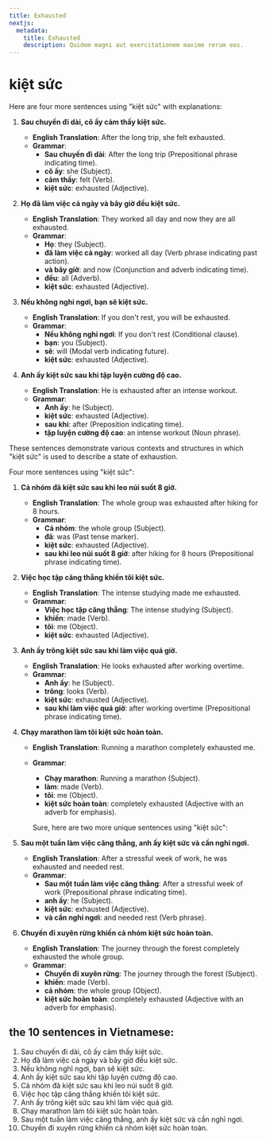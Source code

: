 ```yaml
---
title: Exhausted
nextjs:
  metadata:
    title: Exhausted
    description: Quidem magni aut exercitationem maxime rerum eos.
---
```

 # kiệt sức
 
 Here are four more sentences using "kiệt sức" with explanations:

1. **Sau chuyến đi dài, cô ấy cảm thấy kiệt sức.**
   - **English Translation**: After the long trip, she felt exhausted.
   - **Grammar**:
     - **Sau chuyến đi dài**: After the long trip (Prepositional phrase indicating time).
     - **cô ấy**: she (Subject).
     - **cảm thấy**: felt (Verb).
     - **kiệt sức**: exhausted (Adjective).

2. **Họ đã làm việc cả ngày và bây giờ đều kiệt sức.**
   - **English Translation**: They worked all day and now they are all exhausted.
   - **Grammar**:
     - **Họ**: they (Subject).
     - **đã làm việc cả ngày**: worked all day (Verb phrase indicating past action).
     - **và bây giờ**: and now (Conjunction and adverb indicating time).
     - **đều**: all (Adverb).
     - **kiệt sức**: exhausted (Adjective).

3. **Nếu không nghỉ ngơi, bạn sẽ kiệt sức.**
   - **English Translation**: If you don't rest, you will be exhausted.
   - **Grammar**:
     - **Nếu không nghỉ ngơi**: If you don't rest (Conditional clause).
     - **bạn**: you (Subject).
     - **sẽ**: will (Modal verb indicating future).
     - **kiệt sức**: exhausted (Adjective).

4. **Anh ấy kiệt sức sau khi tập luyện cường độ cao.**
   - **English Translation**: He is exhausted after an intense workout.
   - **Grammar**:
     - **Anh ấy**: he (Subject).
     - **kiệt sức**: exhausted (Adjective).
     - **sau khi**: after (Preposition indicating time).
     - **tập luyện cường độ cao**: an intense workout (Noun phrase).

These sentences demonstrate various contexts and structures in which "kiệt sức" is used to describe a state of exhaustion.

Four more sentences using "kiệt sức":

1. **Cả nhóm đã kiệt sức sau khi leo núi suốt 8 giờ.**
   - **English Translation**: The whole group was exhausted after hiking for 8 hours.
   - **Grammar**:
     - **Cả nhóm**: the whole group (Subject).
     - **đã**: was (Past tense marker).
     - **kiệt sức**: exhausted (Adjective).
     - **sau khi leo núi suốt 8 giờ**: after hiking for 8 hours (Prepositional phrase indicating time).

2. **Việc học tập căng thẳng khiến tôi kiệt sức.**
   - **English Translation**: The intense studying made me exhausted.
   - **Grammar**:
     - **Việc học tập căng thẳng**: The intense studying (Subject).
     - **khiến**: made (Verb).
     - **tôi**: me (Object).
     - **kiệt sức**: exhausted (Adjective).

3. **Anh ấy trông kiệt sức sau khi làm việc quá giờ.**
   - **English Translation**: He looks exhausted after working overtime.
   - **Grammar**:
     - **Anh ấy**: he (Subject).
     - **trông**: looks (Verb).
     - **kiệt sức**: exhausted (Adjective).
     - **sau khi làm việc quá giờ**: after working overtime (Prepositional phrase indicating time).

4. **Chạy marathon làm tôi kiệt sức hoàn toàn.**
   - **English Translation**: Running a marathon completely exhausted me.
   - **Grammar**:
     - **Chạy marathon**: Running a marathon (Subject).
     - **làm**: made (Verb).
     - **tôi**: me (Object).
     - **kiệt sức hoàn toàn**: completely exhausted (Adjective with an adverb for emphasis).

     Sure, here are two more unique sentences using "kiệt sức":

1. **Sau một tuần làm việc căng thẳng, anh ấy kiệt sức và cần nghỉ ngơi.**
   - **English Translation**: After a stressful week of work, he was exhausted and needed rest.
   - **Grammar**:
     - **Sau một tuần làm việc căng thẳng**: After a stressful week of work (Prepositional phrase indicating time).
     - **anh ấy**: he (Subject).
     - **kiệt sức**: exhausted (Adjective).
     - **và cần nghỉ ngơi**: and needed rest (Verb phrase).

2. **Chuyến đi xuyên rừng khiến cả nhóm kiệt sức hoàn toàn.**
   - **English Translation**: The journey through the forest completely exhausted the whole group.
   - **Grammar**:
     - **Chuyến đi xuyên rừng**: The journey through the forest (Subject).
     - **khiến**: made (Verb).
     - **cả nhóm**: the whole group (Object).
     - **kiệt sức hoàn toàn**: completely exhausted (Adjective with an adverb for emphasis).

 ## the 10 sentences in Vietnamese:

1. Sau chuyến đi dài, cô ấy cảm thấy kiệt sức.
2. Họ đã làm việc cả ngày và bây giờ đều kiệt sức.
3. Nếu không nghỉ ngơi, bạn sẽ kiệt sức.
4. Anh ấy kiệt sức sau khi tập luyện cường độ cao.
5. Cả nhóm đã kiệt sức sau khi leo núi suốt 8 giờ.
6. Việc học tập căng thẳng khiến tôi kiệt sức.
7. Anh ấy trông kiệt sức sau khi làm việc quá giờ.
8. Chạy marathon làm tôi kiệt sức hoàn toàn.
9. Sau một tuần làm việc căng thẳng, anh ấy kiệt sức và cần nghỉ ngơi.
10. Chuyến đi xuyên rừng khiến cả nhóm kiệt sức hoàn toàn.